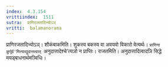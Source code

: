 ```yaml
---
index:  4.3.154
vrittiindex:  1511
sutra:  प्राणिरजतादिभ्योऽञ्
vritti:  balamanorama 
---
```


प्राणिरजतादिभ्योऽञ्। शौकंबाकमिति। शुकस्य बकस्य वा अवयवो विकारो वेत्यर्थः। `प्राणिना कुर्पूर्व'मित्याद्युदात्तत्वात् `अनुदात्तादेश्चे'त्यञो न प्राप्तिः। राजतमिति। अनुदात्तादित्वादञि सिद्धे मयड्बाधनार्थमञ्विधिः। 

